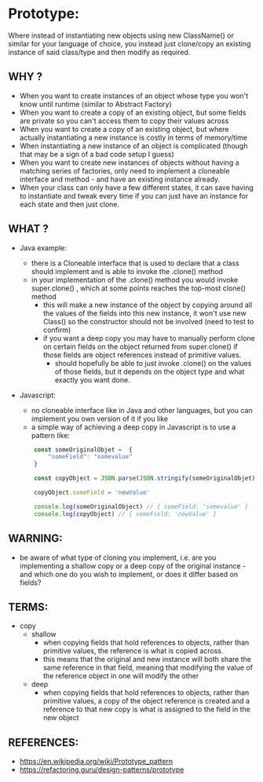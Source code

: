 # Prototype:

Where instead of instantiating new objects using new ClassName() or similar for your language of choice, you instead just clone/copy an existing instance of said class/type and then modify as required.

## WHY ?

-   When you want to create instances of an object whose type you won't know until runtime (similar to Abstract Factory)
-   When you want to create a copy of an existing object, but some fields are private so you can't access them to copy their values across
-   When you want to create a copy of an existing object, but where actually instantiating a new instance is costly in terms of memory/time
-   When instantiating a new instance of an object is complicated (though that may be a sign of a bad code setup I guess)
-   When you want to create new instances of objects without having a matching series of factories, only need to implement a cloneable interface and method - and have an existing instance already.
-   When your class can only have a few different states, it can save having to instantiate and tweak every time if you can just have an instance for each state and then just clone.

## WHAT ?

-   Java example:
    -   there is a Cloneable interface that is used to declare that a class should implement and is able to invoke the .clone() method
    -   in your implementation of the .clone() method you would invoke super.clone() , which at some points reaches the top-most clone() method
        -   this will make a new instance of the object by copying around all the values of the fields into this new instance, it won't use new Class() so the constructor should not be involved (need to test to confirm)
        -   if you want a deep copy you may have to manually perform clone on certain fields on the object returned from super.clone() if those fields are object references instead of primitive values.
            -   should hopefully be able to just invoke .clone() on the values of those fields, but it depends on the object type and what exactly you want done.

-   Javascript:
    -   no cloneable interface like in Java and other languages, but you can implement you own version of it if you like
    -   a simple way of achieving a deep copy in Javascript is to use a pattern like:

    ```javascript
        const someOriginalObjet =  {
            "someField": "somevalue"
        }

        const copyObject = JSON.parse(JSON.stringify(someOriginalObjet))

        copyObject.someField = 'newValue'

        console.log(someOriginalObject) // { someField: 'somevalue' }
        console.log(copyObject) // { someField: 'newValue' }
    ```

## WARNING:

-   be aware of what type of cloning you implement, i.e. are you implementing a shallow copy or a deep copy of the original instance - and which one do you wish to implement, or does it differ based on fields?


## TERMS:

-   copy
    -   shallow
        -   when copying fields that hold references to objects, rather than primitive values, the reference is what is copied across.
        -   this means that the original and new instance will both share the same reference in that field, meaning that modifying the value of the reference object in one will modify the other
    -   deep
        -   when copying fields that hold references to objects, rather than primitive values, a copy of the object reference is created and a reference to that new copy is what is assigned to the field in the new object


## REFERENCES:

-   https://en.wikipedia.org/wiki/Prototype_pattern
-   https://refactoring.guru/design-patterns/prototype
